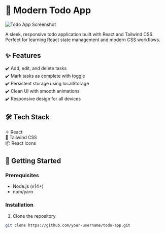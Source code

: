# 📝 Modern Todo App

![Todo App Screenshot](./screenshot.png) <!-- Add a screenshot later -->

A sleek, responsive todo application built with React and Tailwind CSS. Perfect for learning React state management and modern CSS workflows.

## ✨ Features

✔️ Add, edit, and delete tasks  
✔️ Mark tasks as complete with toggle  
✔️ Persistent storage using localStorage  
✔️ Clean UI with smooth animations  
✔️ Responsive design for all devices  

## 🛠 Tech Stack

⚛️ React  
🎨 Tailwind CSS  
📦 React Icons  

## 🚀 Getting Started

### Prerequisites
- Node.js (v14+)
- npm/yarn

### Installation
1. Clone the repository
```bash
git clone https://github.com/your-username/todo-app.git
 
 
